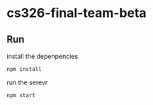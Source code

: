 # cs326-final-team-beta

## Run

install the depenpencies

`npm install`

run the serevr

`npm start`
